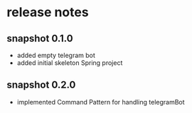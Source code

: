 # release notes

## snapshot 0.1.0
* added empty telegram bot
* added initial skeleton Spring project

## snapshot 0.2.0
* implemented Command Pattern for handling telegramBot